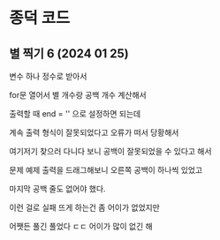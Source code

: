 # 종덕 코드

## 별 찍기 6 (2024 01 25)

변수 하나 정수로 받아서

for문 열어서 별 개수랑 공백 개수 계산해서

출력할 때 end = '' 으로 설정하면 되는데

계속 출력 형식이 잘못되었다고 오류가 떠서 당황해서

여기저기 찾으러 다니다 보니 공백이 잘못되었을 수 있다고 해서

문제 예제 출력을 드래그해보니 오른쪽 공백이 하나씩 있었고

마지막 공백 줄도 없어야 했다.

이런 걸로 실패 뜨게 하는건 좀 어이가 없었지만

어쨋든 풀긴 풀었다 ㄷㄷ 어이가 많이 없긴 해
